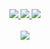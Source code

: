 <!DOCTYPE html>
<html lang="en">
<head>
  <meta charset="UTF-8">
  <meta name="viewport" content="width=device-width, initial-scale=1.0">
  <title>Centered Content with Spacing</title>
  <style>
    .centered {
      text-align: center;
      margin-bottom: 20px;
    }
  </style>
</head>
<body>
  <div class="centered">
    <a href="https://www.instagram.com/zakkiislami/">
      <img src="https://img.shields.io/badge/Instagram-E4405F?style=for-the-badge&logo=instagram&logoColor=white">
    </a>
    <a href="https://www.linkedin.com/in/muhammad-zakki-islami/">
      <img src="https://img.shields.io/badge/LinkedIn-0077B5?style=for-the-badge&logo=linkedin&logoColor=white">
    </a>
    <a href="mailto:mzislami05@gmail.com">
      <img src="https://img.shields.io/badge/Gmail-D14836?style=for-the-badge&logo=gmail&logoColor=white">
    </a>
  </div>
  <div class="centered">
    <a href="https://github.com/zakkiislamii">
      <img align="center" src="https://github-readme-stats.vercel.app/api/top-langs/?username=zakkiislamii&layout=compact&theme=chartreuse-dark&langs_count=8" />
    </a>
  </div>
</body>
</html>
